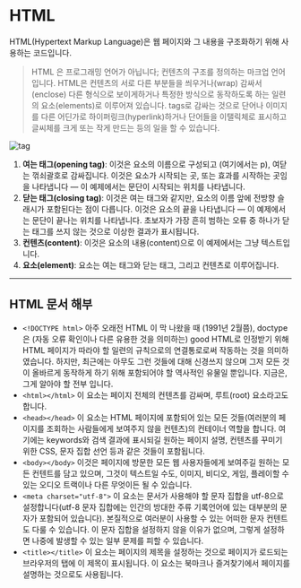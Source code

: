 # HTML
HTML(Hypertext Markup Language)은 웹 페이지와 그 내용을 구조화하기 위해 사용하는 코드입니다. 

> HTML 은 프로그래밍 언어가 아닙니다;  컨텐츠의 구조를 정의하는 마크업 언어입니다. HTML은 컨텐츠의 서로 다른 부분들을 씌우거나(wrap) 감싸서(enclose) 다른 형식으로 보이게하거나 특정한 방식으로 동작하도록 하는 일련의 요소(elements)로 이루어져 있습니다. tags로 감싸는 것으로 단어나 이미지를 다른 어딘가로 하이퍼링크(hyperlink)하거나 단어들을 이탤릭체로 표시하고 글씨체를 크게 또는 작게 만드는 등의 일을 할 수 있습니다.

![tag](https://mdn.mozillademos.org/files/9347/grumpy-cat-small.png)

1. **여는 태그(opening tag)**: 이것은 요소의 이름으로 구성되고 (여기에서는 p), 여닫는 꺾쇠괄호로 감싸집니다. 이것은 요소가 시작되는 곳, 또는 효과를 시작하는 곳임을 나타냅니다 — 이 예제에서는 문단이 시작되는 위치를 나타냅니다.
2. **닫는 태그(closing tag)**: 이것은 여는 태그와 같지만, 요소의 이름 앞에 전방향 슬래시가 포함된다는 점이 다릅니다. 이것은 요소의 끝을 나타냅니다 — 이 예제에서는 문단이 끝나는 위치를 나타냅니다. 초보자가 가장 흔히 범하는 오류 중 하나가 닫는 태그를 쓰지 않는 것으로 이상한 결과가 표시됩니다.
3. **컨텐츠(content)**: 이것은 요소의 내용(content)으로 이 예제에서는 그냥 텍스트입니다.
4. **요소(element)**: 요소는 여는 태그와 닫는 태그, 그리고 컨텐츠로 이루어집니다.


---
## HTML 문서 해부

* ```<!DOCTYPE html>```  아주 오래전 HTML 이 막 나왔을 때 (1991년 2월쯤), doctype은 (자동 오류 확인이나 다른 유용한 것을 의미하는) good HTML로 인정받기 위해 HTML 페이지가 따라야 할 일련의 규칙으로의 연결통로로써 작동하는 것을 의미하였습니다. 하지만, 최근에는 아무도 그런 것들에 대해 신경쓰지 않으며 그저 모든 것이 올바르게 동작하게 하기 위해 포함되어야 할 역사적인 유물일 뿐입니다. 지금은, 그게 알아야 할 전부 입니다.
* ```<html></html>```  이 요소는 페이지 전체의 컨텐츠를 감싸며, 루트(root) 요소라고도 합니다.
* ```<head></head>```  이 요소는 HTML 페이지에 포함되어 있는 모든 것들(여러분의 페이지를 조회하는 사람들에게 보여주지 않을 컨텐츠)의 컨테이너 역할을 합니다. 여기에는 keywords와 검색 결과에 표시되길 원하는 페이지 설명, 컨텐츠를 꾸미기 위한 CSS, 문자 집합 선언 등과 같은 것들이 포함됩니다.
* ```<body></body>``` 이것은 페이지에 방문한 모든 웹 사용자들에게 보여주길 원하는 모든 컨텐트를 담고 있으며, 그것이 텍스트일 수도, 이미지, 비디오, 게임, 플레이할 수 있는 오디오 트랙이나 다른 무엇이든 될 수 있습니다.
* ```<meta charset="utf-8">``` 이 요소는 문서가 사용해야 할 문자 집합을 utf-8으로 설정합니다(utf-8 문자 집합에는 인간의 방대한 주류 기록언어에 있는 대부분의 문자가 포함되어 있습니다). 본질적으로 여러분이 사용할 수 있는 어떠한 문자 컨텐트도 다룰 수 있습니다. 이 문자 집합을 설정하지 않을 이유가 없으며, 그렇게 설정하면 나중에 발생할 수 있는 일부 문제를 피할 수 있습니다.
* ```<title></title>``` 이 요소는 페이지의 제목을 설정하는 것으로 페이지가 로드되는 브라우저의 탭에 이 제목이 표시됩니다. 이 요소는 북마크나 즐겨찾기에서 페이지를 설명하는 것으로도 사용됩니다.